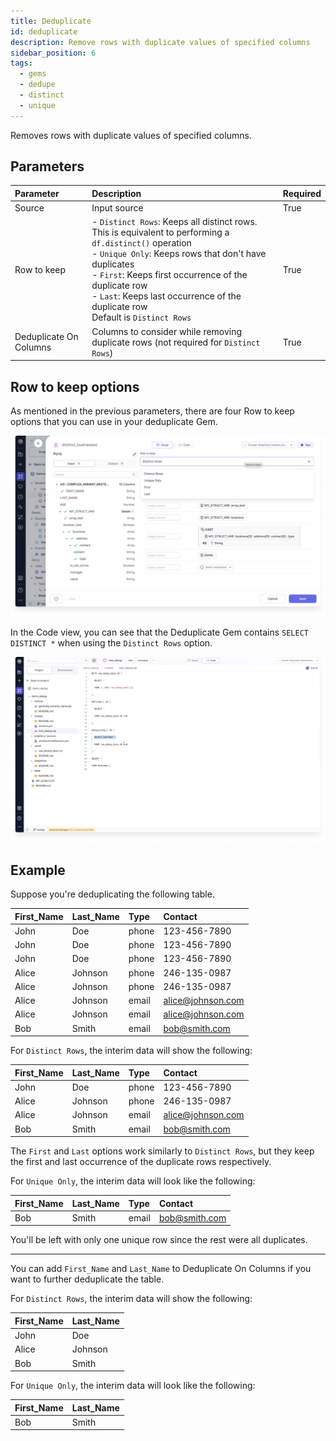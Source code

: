 ```yaml
---
title: Deduplicate
id: deduplicate
description: Remove rows with duplicate values of specified columns
sidebar_position: 6
tags:
  - gems
  - dedupe
  - distinct
  - unique
---
```


Removes rows with duplicate values of specified columns.

## Parameters

| Parameter              | Description                                                                                                                                                                                                                                                                                                                | Required |
| :--------------------- | :------------------------------------------------------------------------------------------------------------------------------------------------------------------------------------------------------------------------------------------------------------------------------------------------------------------------- | :------- |
| Source                 | Input source                                                                                                                                                                                                                                                                                                               | True     |
| Row to keep            | - `Distinct Rows`: Keeps all distinct rows. This is equivalent to performing a `df.distinct()` operation <br/>- `Unique Only`: Keeps rows that don't have duplicates <br/>- `First`: Keeps first occurrence of the duplicate row <br/>- `Last`: Keeps last occurrence of the duplicate row <br/>Default is `Distinct Rows` | True     |
| Deduplicate On Columns | Columns to consider while removing duplicate rows (not required for `Distinct Rows`)                                                                                                                                                                                                                                       | True     |

## Row to keep options

As mentioned in the previous parameters, there are four Row to keep options that you can use in your deduplicate Gem.

![Deduplicate row to keep](./img/deduplicate_row_to_keep.png)

In the Code view, you can see that the Deduplicate Gem contains `SELECT DISTINCT *` when using the `Distinct Rows` option.

![Deduplicate code view](./img/deduplicate_code_view.png)

## Example

Suppose you're deduplicating the following table.

| First_Name | Last_Name | Type  | Contact           |
| :--------- | :-------- | :---- | :---------------- |
| John       | Doe       | phone | 123-456-7890      |
| John       | Doe       | phone | 123-456-7890      |
| John       | Doe       | phone | 123-456-7890      |
| Alice      | Johnson   | phone | 246-135-0987      |
| Alice      | Johnson   | phone | 246-135-0987      |
| Alice      | Johnson   | email | alice@johnson.com |
| Alice      | Johnson   | email | alice@johnson.com |
| Bob        | Smith     | email | bob@smith.com     |

For `Distinct Rows`, the interim data will show the following:

| First_Name | Last_Name | Type  | Contact           |
| :--------- | :-------- | :---- | :---------------- |
| John       | Doe       | phone | 123-456-7890      |
| Alice      | Johnson   | phone | 246-135-0987      |
| Alice      | Johnson   | email | alice@johnson.com |
| Bob        | Smith     | email | bob@smith.com     |

The `First` and `Last` options work similarly to `Distinct Rows`, but they keep the first and last occurrence of the duplicate rows respectively.

For `Unique Only`, the interim data will look like the following:

| First_Name | Last_Name | Type  | Contact       |
| :--------- | :-------- | :---- | :------------ |
| Bob        | Smith     | email | bob@smith.com |

You'll be left with only one unique row since the rest were all duplicates.

---

You can add `First_Name` and `Last_Name` to Deduplicate On Columns if you want to further deduplicate the table.

For `Distinct Rows`, the interim data will show the following:

| First_Name | Last_Name |
| :--------- | :-------- |
| John       | Doe       |
| Alice      | Johnson   |
| Bob        | Smith     |

For `Unique Only`, the interim data will look like the following:

| First_Name | Last_Name |
| :--------- | :-------- |
| Bob        | Smith     |
